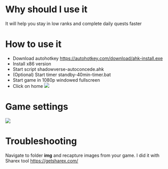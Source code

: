 # Why should I use it
It will help you stay in low ranks and complete daily quests faster

# How to use it
* Download autohotkey https://autohotkey.com/download/ahk-install.exe
* Install x86 version
* Start script shadowverse-autoconcede.ahk
* (Optional) Start timer standby-40min-timer.bat
* Start game in 1080p windowed fullscreen
* Click on home [![](https://lh3.googleusercontent.com/-zKjtaDA1dgI/WHfUWNkxY8I/AAAAAAAAM5w/HFTmCRK9JHI/s0/Shadowverse_2017-01-12_22-08-59.jpg)](https://lh3.googleusercontent.com/-zKjtaDA1dgI/WHfUWNkxY8I/AAAAAAAAM5w/HFTmCRK9JHI/s0/Shadowverse_2017-01-12_22-08-59.jpg)

# Game settings
[![](https://lh3.googleusercontent.com/-wJe_m_n6tFU/WH135p78lRI/AAAAAAAAM84/3YjXx8Uwlbk/s0/Shadowverse_2017-01-17_04-48-16.png)](https://lh3.googleusercontent.com/-wJe_m_n6tFU/WH135p78lRI/AAAAAAAAM84/3YjXx8Uwlbk/s0/Shadowverse_2017-01-17_04-48-16.png)

# Troubleshooting
Navigate to folder **img** and recapture images from your game. I did it with Sharex tool https://getsharex.com/
